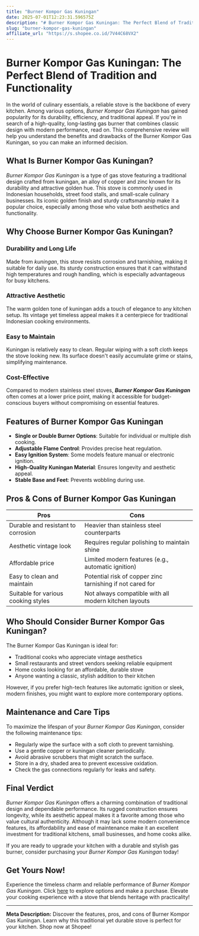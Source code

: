 ```yaml
---
title: "Burner Kompor Gas Kuningan"
date: 2025-07-01T12:23:31.596575Z
description: "# Burner Kompor Gas Kuningan: The Perfect Blend of Tradition and Functionality..."
slug: "burner-kompor-gas-kuningan"
affiliate_url: "https://s.shopee.co.id/7V44C68VX2"
---
```

# Burner Kompor Gas Kuningan: The Perfect Blend of Tradition and Functionality

In the world of culinary essentials, a reliable stove is the backbone of every kitchen. Among various options, *Burner Kompor Gas Kuningan* has gained popularity for its durability, efficiency, and traditional appeal. If you're in search of a high-quality, long-lasting gas burner that combines classic design with modern performance, read on. This comprehensive review will help you understand the benefits and drawbacks of the Burner Kompor Gas Kuningan, so you can make an informed decision.

## What Is Burner Kompor Gas Kuningan?

*Burner Kompor Gas Kuningan* is a type of gas stove featuring a traditional design crafted from kuningan, an alloy of copper and zinc known for its durability and attractive golden hue. This stove is commonly used in Indonesian households, street food stalls, and small-scale culinary businesses. Its iconic golden finish and sturdy craftsmanship make it a popular choice, especially among those who value both aesthetics and functionality.

## Why Choose Burner Kompor Gas Kuningan?

### Durability and Long Life

Made from *kuningan*, this stove resists corrosion and tarnishing, making it suitable for daily use. Its sturdy construction ensures that it can withstand high temperatures and rough handling, which is especially advantageous for busy kitchens.

### Attractive Aesthetic

The warm golden tone of kuningan adds a touch of elegance to any kitchen setup. Its vintage yet timeless appeal makes it a centerpiece for traditional Indonesian cooking environments.

### Easy to Maintain

Kuningan is relatively easy to clean. Regular wiping with a soft cloth keeps the stove looking new. Its surface doesn't easily accumulate grime or stains, simplifying maintenance.

### Cost-Effective

Compared to modern stainless steel stoves, ***Burner Kompor Gas Kuningan*** often comes at a lower price point, making it accessible for budget-conscious buyers without compromising on essential features.

## Features of Burner Kompor Gas Kuningan

- **Single or Double Burner Options**: Suitable for individual or multiple dish cooking.
- **Adjustable Flame Control**: Provides precise heat regulation.
- **Easy Ignition System**: Some models feature manual or electronic ignition.
- **High-Quality Kuningan Material**: Ensures longevity and aesthetic appeal.
- **Stable Base and Feet**: Prevents wobbling during use.

## Pros & Cons of Burner Kompor Gas Kuningan

| **Pros** | **Cons** |
| --- | --- |
| Durable and resistant to corrosion | Heavier than stainless steel counterparts |
| Aesthetic vintage look | Requires regular polishing to maintain shine |
| Affordable price | Limited modern features (e.g., automatic ignition) |
| Easy to clean and maintain | Potential risk of copper zinc tarnishing if not cared for |
| Suitable for various cooking styles | Not always compatible with all modern kitchen layouts |

## Who Should Consider Burner Kompor Gas Kuningan?

The Burner Kompor Gas Kuningan is ideal for:

- Traditional cooks who appreciate vintage aesthetics
- Small restaurants and street vendors seeking reliable equipment
- Home cooks looking for an affordable, durable stove
- Anyone wanting a classic, stylish addition to their kitchen

However, if you prefer high-tech features like automatic ignition or sleek, modern finishes, you might want to explore more contemporary options.

## Maintenance and Care Tips

To maximize the lifespan of your *Burner Kompor Gas Kuningan*, consider the following maintenance tips:

- Regularly wipe the surface with a soft cloth to prevent tarnishing.
- Use a gentle copper or kuningan cleaner periodically.
- Avoid abrasive scrubbers that might scratch the surface.
- Store in a dry, shaded area to prevent excessive oxidation.
- Check the gas connections regularly for leaks and safety.

## Final Verdict

*Burner Kompor Gas Kuningan* offers a charming combination of traditional design and dependable performance. Its rugged construction ensures longevity, while its aesthetic appeal makes it a favorite among those who value cultural authenticity. Although it may lack some modern convenience features, its affordability and ease of maintenance make it an excellent investment for traditional kitchens, small businesses, and home cooks alike.

If you are ready to upgrade your kitchen with a durable and stylish gas burner, consider purchasing your *Burner Kompor Gas Kuningan* today!

## Get Yours Now!

Experience the timeless charm and reliable performance of *Burner Kompor Gas Kuningan*. Click [here](https://s.shopee.co.id/7V44C68VX2) to explore options and make a purchase. Elevate your cooking experience with a stove that blends heritage with practicality!

---

**Meta Description:** Discover the features, pros, and cons of Burner Kompor Gas Kuningan. Learn why this traditional yet durable stove is perfect for your kitchen. Shop now at Shopee!